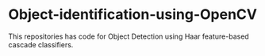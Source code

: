 # Object-identification-using-OpenCV
This repositories has code for Object Detection using Haar feature-based cascade classifiers.
